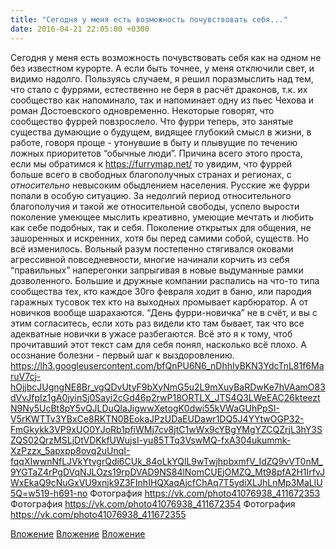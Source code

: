 ```yaml
---
title: "Сегодня у меня есть возможность почувствовать себя..."
date: 2016-04-21 22:05:00 +0300
---
```


Сегодня у меня есть возможность почувствовать себя как на одном не без известном курорте. А если быть точнее, у меня отключили свет, и видимо надолго. Пользуясь случаем, я решил поразмыслить над тем, что стало с фуррями, естественно не беря в расчёт драконов, т.к. их сообщество как напоминало, так и напоминает одну из пьес Чехова и роман Достоевского одновременно.
Некоторые говорят, что сообщество фуррей повзрослело. Что фурри теперь, это занятые существа думающие о будущем, видящее глубокий смысл в жизни, в работе, говоря проще - утонувшие в быту и плывущие по течению ложных приоритетов “обычные люди”. Причина всего этого проста, если мы обратимся к https://furrymap.net/ то увидим, что фуррей больше всего в свободных благополучных странах и регионах, с _относительно_ невысоким обыдлением населения. Русские же фурри попали в особую ситуацию. За недолгий период относительного благополучия и такой же относительной свободы, успело вырости поколение умеющее мыслить креативно, умеющие мечтать и любить как себе подобных, так и себя. Поколение открытых для общения, не зашоренных и искренних, хотя бы перед самими собой, существ.
Но всё изменилось. Вольный разум постепенно стягивался оковами агрессивной повседневности, многие начинали корчить из себя “правильных” наперегонки запрыгивая в новые выдуманные рамки дозволенного. Большие и дружные компании распались на что-то типа сообщества тех, кто каждое 30го февраля ходит в баню, или пародия гаражных тусовок тех кто на выходных промывает карбюратор. А от новичков вообще шарахаются. “День фурри-новичка” не в счёт, и вы с этим согласитесь, если хоть раз видели кто там бывает, так что все адекватные новички в ужасе разбегаются.
Всё это я к тому, чтоб прочитавший этот текст сам для себя понял, насколько всё плохо. А осознание болезни - первый шаг к выздоровлению.
https://lh3.googleusercontent.com/bfQnPU6N6_nDhhIyBKN3YdcTnL81f6MaruV7cj-hOjjbcJUgngNE8Br_vgQDvUtyF9bXyNmG5u2L9mXuyBaRDwKe7hVAamO83dVvJfpIz1gA0jyinSj0Sayi2cGd46p2rwP18ORTLX_JTS4Q3LWeEAC26kteeztN9Ny5UcBt8pY5vQJLDuQlaJigwwXetogK0dwi55kVWaGUhPpSI-V5rKWTTv3YBxCe8RKTN0BEokaJPzUDaEUDawr1DQ5J4YYtwOGP32-FmGkykk3VP9xUO0YJoRb1pfiWMj7cv8jtC1wWx9cYBgYMgYZCQZrjL3hY3SZQS02QrzMSLjDtVDKkfUWujsI-yu85TTq3VswMQ-fxA304ukummk-XzPzzx_5apxpp8ovq2uUnqI-fqqXIwwnNfLJVkYtvgrQdi6CUk_84oLkYQlL9wTwjhpbxmfV_IdZQ9vVT0nM_9YGTaZ4rPgDVqNJLOzs19rpDVAD9NS84lNomCUEjOMZQ_Mt98pfA2H1IrfvJWxEkaQ9cNuGxVU9xnjk9Z3FInhIHQXaqAjcfChAq7T5ydiXLJhLnMp3MaLlU5Q=w519-h691-no
Фотография
https://vk.com/photo41076938_411672353
Фотография
https://vk.com/photo41076938_411672354
Фотография
https://vk.com/photo41076938_411672355

[Вложение](https://vk.com/photo41076938_411672353)
[Вложение](https://vk.com/photo41076938_411672354)
[Вложение](https://vk.com/photo41076938_411672355)
